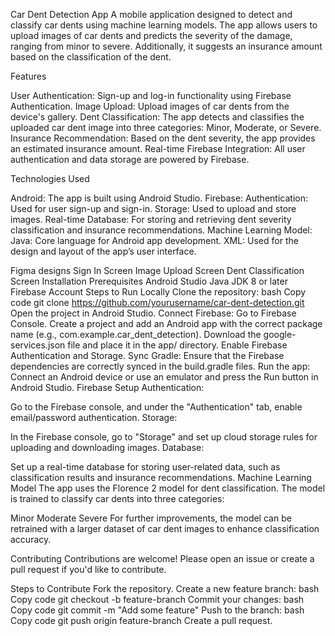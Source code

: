 Car Dent Detection App
A mobile application designed to detect and classify car dents using machine learning models. The app allows users to upload images of car dents and predicts the severity of the damage, ranging from minor to severe. Additionally, it suggests an insurance amount based on the classification of the dent.

Features

User Authentication: Sign-up and log-in functionality using Firebase Authentication.
Image Upload: Upload images of car dents from the device's gallery.
Dent Classification: The app detects and classifies the uploaded car dent image into three categories: Minor, Moderate, or Severe.
Insurance Recommendation: Based on the dent severity, the app provides an estimated insurance amount.
Real-time Firebase Integration: All user authentication and data storage are powered by Firebase.

Technologies Used

Android: The app is built using Android Studio.
Firebase:
Authentication: Used for user sign-up and sign-in.
Storage: Used to upload and store images.
Real-time Database: For storing and retrieving dent severity classification and insurance recommendations.
Machine Learning Model:
Java: Core language for Android app development.
XML: Used for the design and layout of the app’s user interface.

Figma designs
Sign In Screen	Image Upload Screen	Dent Classification Screen
Installation
Prerequisites
Android Studio
Java JDK 8 or later
Firebase Account
Steps to Run Locally
Clone the repository:
bash
Copy code
git clone https://github.com/yourusername/car-dent-detection.git
Open the project in Android Studio.
Connect Firebase:
Go to Firebase Console.
Create a project and add an Android app with the correct package name (e.g., com.example.car_dent_detection).
Download the google-services.json file and place it in the app/ directory.
Enable Firebase Authentication and Storage.
Sync Gradle: Ensure that the Firebase dependencies are correctly synced in the build.gradle files.
Run the app: Connect an Android device or use an emulator and press the Run button in Android Studio.
Firebase Setup
Authentication:

Go to the Firebase console, and under the "Authentication" tab, enable email/password authentication.
Storage:

In the Firebase console, go to "Storage" and set up cloud storage rules for uploading and downloading images.
Database:

Set up a real-time database for storing user-related data, such as classification results and insurance recommendations.
Machine Learning Model
The app uses the Florence 2 model for dent classification. The model is trained to classify car dents into three categories:

Minor
Moderate
Severe
For further improvements, the model can be retrained with a larger dataset of car dent images to enhance classification accuracy.

Contributing
Contributions are welcome! Please open an issue or create a pull request if you'd like to contribute.

Steps to Contribute
Fork the repository.
Create a new feature branch:
bash
Copy code
git checkout -b feature-branch
Commit your changes:
bash
Copy code
git commit -m "Add some feature"
Push to the branch:
bash
Copy code
git push origin feature-branch
Create a pull request.
